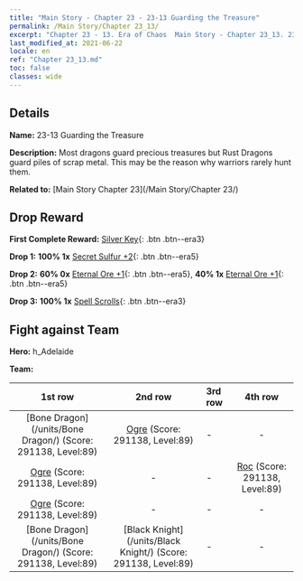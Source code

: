 ```yaml
---
title: "Main Story - Chapter 23 - 23-13 Guarding the Treasure"
permalink: /Main Story/Chapter 23_13/
excerpt: "Chapter 23 - 13. Era of Chaos  Main Story - Chapter 23_13. 23-13 Guarding the Treasure"
last_modified_at: 2021-06-22
locale: en
ref: "Chapter 23_13.md"
toc: false
classes: wide
---
```


## Details

 **Name:** 23-13 Guarding the Treasure

 **Description:** Most dragons guard precious treasures but Rust Dragons guard piles of scrap metal. This may be the reason why warriors rarely hunt them.

 **Related to:** [Main Story Chapter 23](/Main Story/Chapter 23/)

## Drop Reward

 **First Complete Reward:** [Silver Key](/Items/con_693/){: .btn .btn--era3}

 **Drop 1:** **100% 1x** [Secret Sulfur +2](/Items/mat_78/){: .btn .btn--era5}

 **Drop 2:** **60% 0x** [Eternal Ore +1](/Items/mat_68/){: .btn .btn--era5}, **40% 1x** [Eternal Ore +1](/Items/mat_68/){: .btn .btn--era5}

 **Drop 3:** **100% 1x** [Spell Scrolls](/Items/con_694/){: .btn .btn--era3}


## Fight against Team
 **Hero:** h_Adelaide

 **Team:**


  | 1st row | 2nd row | 3rd row | 4th row |
  |:----:|:----:|:----|:----:|
  | [Bone Dragon](/units/Bone Dragon/) (Score: 291138, Level:89)  | [Ogre](/units/Ogre/) (Score: 291138, Level:89)  | - | - |
  | [Ogre](/units/Ogre/) (Score: 291138, Level:89)  | - | - | [Roc](/units/Roc/) (Score: 291138, Level:89)  |
  | [Ogre](/units/Ogre/) (Score: 291138, Level:89)  | - | - | - |
  | [Bone Dragon](/units/Bone Dragon/) (Score: 291138, Level:89)  | [Black Knight](/units/Black Knight/) (Score: 291138, Level:89)  | - | - |


